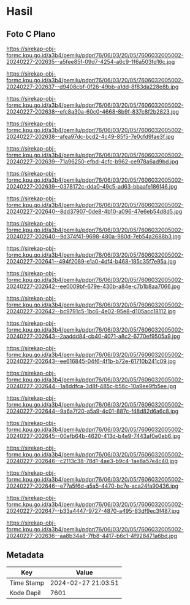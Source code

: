 # Hasil

## Foto C Plano

https://sirekap-obj-formc.kpu.go.id/a3b4/pemilu/pdpr/76/06/03/20/05/7606032005002-20240227-202635--a5fee85f-09d7-4254-a6c9-1f6a503fd16c.jpg

https://sirekap-obj-formc.kpu.go.id/a3b4/pemilu/pdpr/76/06/03/20/05/7606032005002-20240227-202637--d9408cbf-0f26-49bb-a1dd-8f83da228e8b.jpg

https://sirekap-obj-formc.kpu.go.id/a3b4/pemilu/pdpr/76/06/03/20/05/7606032005002-20240227-202638--efc8a30a-60c0-4668-8b9f-837c8f2b2823.jpg

https://sirekap-obj-formc.kpu.go.id/a3b4/pemilu/pdpr/76/06/03/20/05/7606032005002-20240227-202638--afea97dc-bcd2-4c49-85f5-7e0cfd9fae3f.jpg

https://sirekap-obj-formc.kpu.go.id/a3b4/pemilu/pdpr/76/06/03/20/05/7606032005002-20240227-202639--71a96250-efbd-4cfc-b962-ce978a6ad9bd.jpg

https://sirekap-obj-formc.kpu.go.id/a3b4/pemilu/pdpr/76/06/03/20/05/7606032005002-20240227-202639--0378172c-dda0-49c5-ad63-bbaafe186f46.jpg

https://sirekap-obj-formc.kpu.go.id/a3b4/pemilu/pdpr/76/06/03/20/05/7606032005002-20240227-202640--8dd37907-0de8-4b10-a096-47e6eb54d8d5.jpg

https://sirekap-obj-formc.kpu.go.id/a3b4/pemilu/pdpr/76/06/03/20/05/7606032005002-20240227-202640--9d374f41-9698-480a-980d-7eb54a2688b3.jpg

https://sirekap-obj-formc.kpu.go.id/a3b4/pemilu/pdpr/76/06/03/20/05/7606032005002-20240227-202641--494f2089-e1a0-4df4-b468-185c35f7e95a.jpg

https://sirekap-obj-formc.kpu.go.id/a3b4/pemilu/pdpr/76/06/03/20/05/7606032005002-20240227-202642--ee0009bf-679e-430b-a84e-c7b1b8aa7066.jpg

https://sirekap-obj-formc.kpu.go.id/a3b4/pemilu/pdpr/76/06/03/20/05/7606032005002-20240227-202642--bc9791c5-1bc6-4e02-95e8-d105acc18112.jpg

https://sirekap-obj-formc.kpu.go.id/a3b4/pemilu/pdpr/76/06/03/20/05/7606032005002-20240227-202643--2aaddd84-cb40-4071-a8c2-6770ef9505a9.jpg

https://sirekap-obj-formc.kpu.go.id/a3b4/pemilu/pdpr/76/06/03/20/05/7606032005002-20240227-202643--ee616845-04f6-4f1b-b72e-61710b241c09.jpg

https://sirekap-obj-formc.kpu.go.id/a3b4/pemilu/pdpr/76/06/03/20/05/7606032005002-20240227-202644--1a8ddfca-3d8f-485c-b56c-10a9ee9fb5ee.jpg

https://sirekap-obj-formc.kpu.go.id/a3b4/pemilu/pdpr/76/06/03/20/05/7606032005002-20240227-202644--9a6a7f20-a5a9-4c01-887c-f48d82d6a6c8.jpg

https://sirekap-obj-formc.kpu.go.id/a3b4/pemilu/pdpr/76/06/03/20/05/7606032005002-20240227-202645--00efb64b-4620-413d-b4e9-7443af0e0eb6.jpg

https://sirekap-obj-formc.kpu.go.id/a3b4/pemilu/pdpr/76/06/03/20/05/7606032005002-20240227-202646--c2113c38-78d1-4ae3-b9c4-1ae8a57e4c40.jpg

https://sirekap-obj-formc.kpu.go.id/a3b4/pemilu/pdpr/76/06/03/20/05/7606032005002-20240227-202646--e77a5f6d-a5a5-4470-bc7e-aca24fa90436.jpg

https://sirekap-obj-formc.kpu.go.id/a3b4/pemilu/pdpr/76/06/03/20/05/7606032005002-20240227-202647--b33a4447-9727-4870-a495-83df9ec3f487.jpg

https://sirekap-obj-formc.kpu.go.id/a3b4/pemilu/pdpr/76/06/03/20/05/7606032005002-20240227-202636--aa8b34a8-7fb8-4417-b6c1-4f928471a6bd.jpg


## Metadata

| Key        | Value               |
| ---------- | ------------------- |
| Time Stamp | 2024-02-27 21:03:51 |
| Kode Dapil | 7601                |



